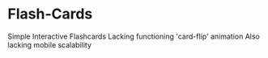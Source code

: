 # Flash-Cards
Simple Interactive Flashcards
Lacking functioning 'card-flip' animation
Also lacking mobile scalability

